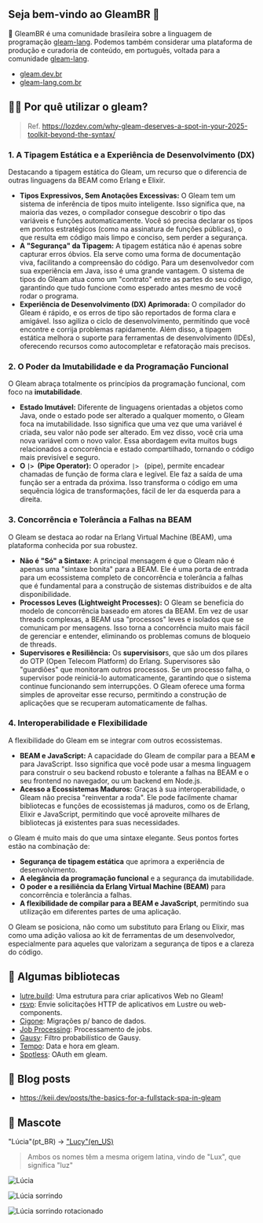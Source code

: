 ## Seja bem-vindo ao GleamBR 👋

:tada: GleamBR é uma comunidade brasileira sobre a linguagem de programação [gleam-lang](https://gleam.run).
Podemos também considerar uma plataforma de produção e curadoria de conteúdo, em português, voltada para a comunidade [gleam-lang](https://gleam.run).

- [gleam.dev.br](https://gleam.dev.br)
- [gleam-lang.com.br](https://gleam-lang.com.br)

## 👩‍💻 Por quê utilizar o gleam?

> Ref. https://lozdev.com/why-gleam-deserves-a-spot-in-your-2025-toolkit-beyond-the-syntax/

### 1. A Tipagem Estática e a Experiência de Desenvolvimento (DX)

Destacando a tipagem estática do Gleam, um recurso que o diferencia de outras linguagens da BEAM como Erlang e Elixir.

* **Tipos Expressivos, Sem Anotações Excessivas:** O Gleam tem um sistema de inferência de tipos muito inteligente. Isso significa que, na maioria das vezes, o compilador consegue descobrir o tipo das variáveis e funções automaticamente. Você só precisa declarar os tipos em pontos estratégicos (como na assinatura de funções públicas), o que resulta em código mais limpo e conciso, sem perder a segurança.
* **A "Segurança" da Tipagem:** A tipagem estática não é apenas sobre capturar erros óbvios. Ela serve como uma forma de documentação viva, facilitando a compreensão do código. Para um desenvolvedor com sua experiência em Java, isso é uma grande vantagem. O sistema de tipos do Gleam atua como um "contrato" entre as partes do seu código, garantindo que tudo funcione como esperado antes mesmo de você rodar o programa.
* **Experiência de Desenvolvimento (DX) Aprimorada:** O compilador do Gleam é rápido, e os erros de tipo são reportados de forma clara e amigável. Isso agiliza o ciclo de desenvolvimento, permitindo que você encontre e corrija problemas rapidamente. Além disso, a tipagem estática melhora o suporte para ferramentas de desenvolvimento (IDEs), oferecendo recursos como autocompletar e refatoração mais precisos.

### 2. O Poder da Imutabilidade e da Programação Funcional

O Gleam abraça totalmente os princípios da programação funcional, com foco na **imutabilidade**.

* **Estado Imutável:** Diferente de linguagens orientadas a objetos como Java, onde o estado pode ser alterado a qualquer momento, o Gleam foca na imutabilidade. Isso significa que uma vez que uma variável é criada, seu valor não pode ser alterado. Em vez disso, você cria uma nova variável com o novo valor. Essa abordagem evita muitos bugs relacionados a concorrência e estado compartilhado, tornando o código mais previsível e seguro.
* **O `|> `(Pipe Operator):** O operador `|> ` (pipe), permite encadear chamadas de função de forma clara e legível. Ele faz a saída de uma função ser a entrada da próxima. Isso transforma o código em uma sequência lógica de transformações, fácil de ler da esquerda para a direita.

### 3. Concorrência e Tolerância a Falhas na BEAM

O Gleam se destaca ao rodar na Erlang Virtual Machine (BEAM), uma plataforma conhecida por sua robustez.

* **Não é "Só" a Sintaxe:** A principal mensagem é que o Gleam não é apenas uma "sintaxe bonita" para a BEAM. Ele é uma porta de entrada para um ecossistema completo de concorrência e tolerância a falhas que é fundamental para a construção de sistemas distribuídos e de alta disponibilidade.
* **Processos Leves (Lightweight Processes):** O Gleam se beneficia do modelo de concorrência baseado em atores da BEAM. Em vez de usar threads complexas, a BEAM usa "processos" leves e isolados que se comunicam por mensagens. Isso torna a concorrência muito mais fácil de gerenciar e entender, eliminando os problemas comuns de bloqueio de threads.
* **Supervisores e Resiliência:** Os **supervisisor**s, que são um dos pilares do OTP (Open Telecom Platform) do Erlang. Supervisores são "guardiões" que monitoram outros processos. Se um processo falha, o supervisor pode reiniciá-lo automaticamente, garantindo que o sistema continue funcionando sem interrupções. O Gleam oferece uma forma simples de aproveitar esse recurso, permitindo a construção de aplicações que se recuperam automaticamente de falhas.

### 4. Interoperabilidade e Flexibilidade

A flexibilidade do Gleam em se integrar com outros ecossistemas.

* **BEAM e JavaScript:** A capacidade do Gleam de compilar para a BEAM **e** para JavaScript. Isso significa que você pode usar a mesma linguagem para construir o seu backend robusto e tolerante a falhas na BEAM e o seu frontend no navegador, ou um backend em Node.js.
* **Acesso a Ecossistemas Maduros:** Graças à sua interoperabilidade, o Gleam não precisa "reinventar a roda". Ele pode facilmente chamar bibliotecas e funções de ecossistemas já maduros, como os de Erlang, Elixir e JavaScript, permitindo que você aproveite milhares de bibliotecas já existentes para suas necessidades.

o Gleam é muito mais do que uma sintaxe elegante. Seus pontos fortes estão na combinação de:

* **Segurança de tipagem estática** que aprimora a experiência de desenvolvimento.
* **A elegância da programação funcional** e a segurança da imutabilidade.
* **O poder e a resiliência da Erlang Virtual Machine (BEAM)** para concorrência e tolerância a falhas.
* **A flexibilidade de compilar para a BEAM e JavaScript**, permitindo sua utilização em diferentes partes de uma aplicação.

O Gleam se posiciona, não como um substituto para Erlang ou Elixir, mas como uma adição valiosa ao kit de ferramentas de um desenvolvedor, especialmente para aqueles que valorizam a segurança de tipos e a clareza do código.

## 🍿 Algumas bibliotecas

- [lutre.build](https://lustre.build): Uma estrutura para criar aplicativos Web no Gleam!
- [rsvp](https://github.com/hayleigh-dot-dev/rsvp): Envie solicitações HTTP de aplicativos em Lustre ou web-components.
- [Cigone](https://github.com/Billuc/cigogne): Migrações p/ banco de dados.
- [Job Processing](https://github.com/Pevensie/m25): Processamento de jobs.
- [Gausy](https://github.com/leonqadirie/gauzy): Filtro probabilístico de Gausy.
- [Tempo](https://github.com/jrstrunk/tempo): Data e hora em gleam.
- [Spotless](https://github.com/CrowdHailer/gleam_spotless): OAuth em gleam.

## 🧙 Blog posts

- https://keii.dev/posts/the-basics-for-a-fullstack-spa-in-gleam

## 🌈 Mascote

"Lúcia"(pt_BR) -> ["Lucy"(en_US)](https://github.com/gleam-lang/gleam/blob/main/images/lucy.png)
> Ambos os nomes têm a mesma origem latina, vindo de "Lux", que significa "luz"

![Lúcia](https://github.com/user-attachments/assets/07c159af-d72d-47d1-8b1f-b5f8a64f451b)

![Lúcia sorrindo](https://github.com/user-attachments/assets/e34b6475-8f5c-408e-a893-283fb350ab28)

![Lúcia sorrindo rotacionado](https://github.com/user-attachments/assets/90ea6373-4c13-4b50-b1cc-a66a31ac5686)


